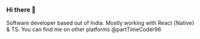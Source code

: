 ### Hi there 👋

Software developer based out of India.
Mostly working with React {Native} & TS.
You can find me on other platforms @partTimeCoder96
